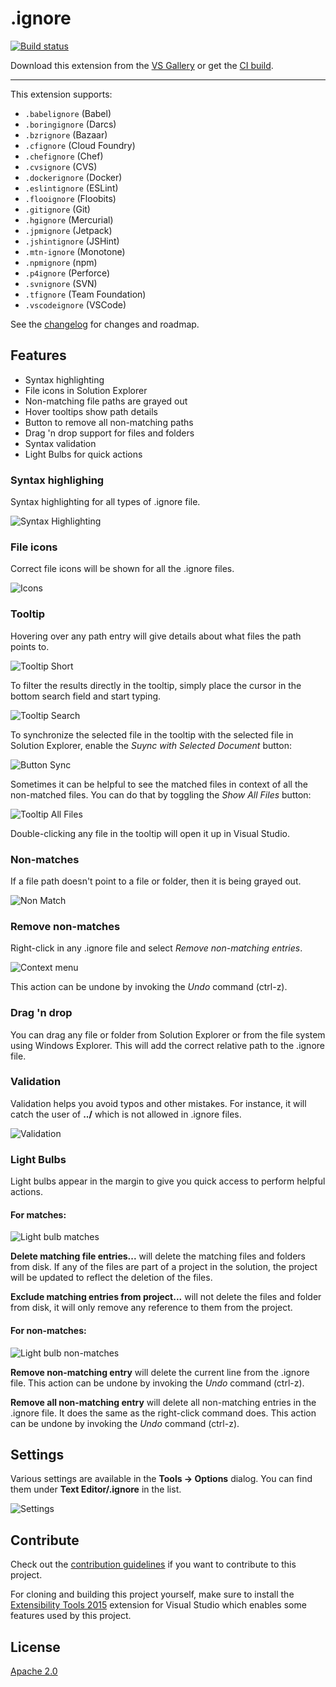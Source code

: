 # .ignore

[![Build status](https://ci.appveyor.com/api/projects/status/28ov3nlmta59snrw?svg=true)](https://ci.appveyor.com/project/madskristensen/ignorefiles)

Download this extension from the [VS Gallery](https://visualstudiogallery.msdn.microsoft.com/d0eba56d-603b-45ab-a680-edfda585f7f3)
or get the [CI build](http://vsixgallery.com/extension/7ac24965-ea21-4108-9cac-6e46394aaaef/).

---------------------------------------

This extension supports:

- `.babelignore` (Babel)
- `.boringignore` (Darcs)
- `.bzrignore` (Bazaar)
- `.cfignore` (Cloud Foundry)
- `.chefignore` (Chef)
- `.cvsignore` (CVS)
- `.dockerignore` (Docker)
- `.eslintignore` (ESLint)
- `.flooignore` (Floobits)
- `.gitignore` (Git)
- `.hgignore` (Mercurial)
- `.jpmignore` (Jetpack)
- `.jshintignore` (JSHint)
- `.mtn-ignore` (Monotone)
- `.npmignore` (npm)
- `.p4ignore` (Perforce)
- `.svnignore` (SVN)
- `.tfignore` (Team Foundation)
- `.vscodeignore` (VSCode)

See the [changelog](CHANGELOG.md) for changes and roadmap.

## Features

- Syntax highlighting
- File icons in Solution Explorer
- Non-matching file paths are grayed out
- Hover tooltips show path details
- Button to remove all non-matching paths
- Drag 'n drop support for files and folders
- Syntax validation
- Light Bulbs for quick actions

### Syntax highlighing
Syntax highlighting for all types of .ignore file.

![Syntax Highlighting](art/syntax-highlighting.png)

### File icons
Correct file icons will be shown for all the .ignore files.

![Icons](art/icons.png)

### Tooltip
Hovering over any path entry will give details about what
files the path points to.

![Tooltip Short](art/tooltip.png)

To filter the results directly in the tooltip, simply place
the cursor in the bottom search field and start typing.

![Tooltip Search](art/tooltip-search.png)

To synchronize the selected file in the tooltip with the
selected file in Solution Explorer, enable the 
*Suync with Selected Document* button:

![Button Sync](art/button-sync.png)

Sometimes it can be helpful to see the matched files in context
of all the non-matched files. You can do that by toggling the
*Show All Files* button:

![Tooltip All Files](art/tooltip-all-files.png)

Double-clicking any file in the tooltip will open it up
in Visual Studio.

### Non-matches
If a file path doesn't point to a file or folder, then it
is being grayed out.

![Non Match](art/non-match.png)

### Remove non-matches
Right-click in any .ignore file and select
*Remove non-matching entries*.

![Context menu](art/context-menu.png)

This action can be undone by invoking the *Undo* command
(ctrl-z).

### Drag 'n drop
You can drag any file or folder from Solution Explorer or
from the file system using Windows Explorer. This will add
the correct relative path to the .ignore file.

### Validation
Validation helps you avoid typos and other mistakes. For
instance, it will catch the user of **../** which is not
allowed in .ignore files.

![Validation](art/validation.png)

### Light Bulbs
Light bulbs appear in the margin to give you quick access
to perform helpful actions.

#### For matches:
![Light bulb matches](art/lightbulb-match.png)

**Delete matching file entries...** will delete the matching
files and folders from disk. If any of the files are part
of a project in the solution, the project will be updated
to reflect the deletion of the files.

**Exclude matching entries from project...** will not delete
the files and folder from disk, it will only remove any
reference to them from the project.

#### For non-matches:
![Light bulb non-matches](art/lightbulb-non-match.png)

**Remove non-matching entry** will delete the current
line from the .ignore file. This action can be undone by
invoking the *Undo* command (ctrl-z).

**Remove all non-matching entry** will delete all non-matching
entries in the .ignore file. It does the same as the right-click
command does. This action can be undone by invoking the
*Undo* command (ctrl-z).

## Settings
Various settings are available in the **Tools -> Options**
dialog. You can find them under **Text Editor/.ignore**
in the list.

![Settings](art/settings.png)

## Contribute
Check out the [contribution guidelines](.github/CONTRIBUTING.md)
if you want to contribute to this project.

For cloning and building this project yourself, make sure
to install the
[Extensibility Tools 2015](https://visualstudiogallery.msdn.microsoft.com/ab39a092-1343-46e2-b0f1-6a3f91155aa6)
extension for Visual Studio which enables some features
used by this project.

## License
[Apache 2.0](LICENSE)
